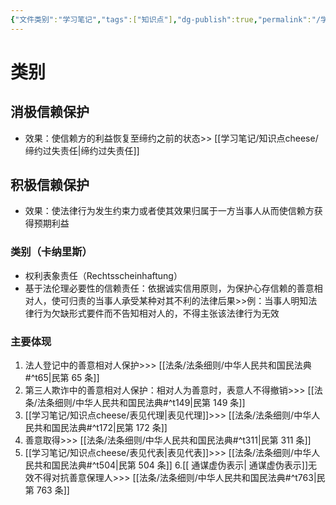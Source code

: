 ```yaml
---
{"文件类别":"学习笔记","tags":["知识点"],"dg-publish":true,"permalink":"/学习笔记/知识点cheese/信赖保护/","dgPassFrontmatter":true,"created":"2024-07-04T10:15:53.887+08:00","updated":"2024-09-30T11:35:07.663+08:00"}
---
```


# 类别
## 消极信赖保护 
- 效果：使信赖方的利益恢复至缔约之前的状态>> [[学习笔记/知识点cheese/缔约过失责任\|缔约过失责任]]
## 积极信赖保护
- 效果：使法律行为发生约束力或者使其效果归属于一方当事人从而使信赖方获得预期利益
### 类别（卡纳里斯）
- 权利表象责任（Rechtsscheinhaftung）
- 基于法伦理必要性的信赖责任：依据诚实信用原则，为保护心存信赖的善意相对人，使可归责的当事人承受某种对其不利的法律后果>>例：当事人明知法律行为欠缺形式要件而不告知相对人的，不得主张该法律行为无效
### 主要体现
1. 法人登记中的善意相对人保护>>> [[法条/法条细则/中华人民共和国民法典#^t65\|民第 65 条]]
2. 第三人欺诈中的善意相对人保护：相对人为善意时，表意人不得撤销>>> [[法条/法条细则/中华人民共和国民法典#^t149\|民第 149 条]]
3. [[学习笔记/知识点cheese/表见代理\|表见代理]]>>> [[法条/法条细则/中华人民共和国民法典#^t172\|民第 172 条]]
4. 善意取得>>> [[法条/法条细则/中华人民共和国民法典#^t311\|民第 311 条]]
5. [[学习笔记/知识点cheese/表见代表\|表见代表]]>>> [[法条/法条细则/中华人民共和国民法典#^t504\|民第 504 条]]
6.[[ 通谋虚伪表示\| 通谋虚伪表示]]无效不得对抗善意保理人>>> [[法条/法条细则/中华人民共和国民法典#^t763\|民第 763 条]]
